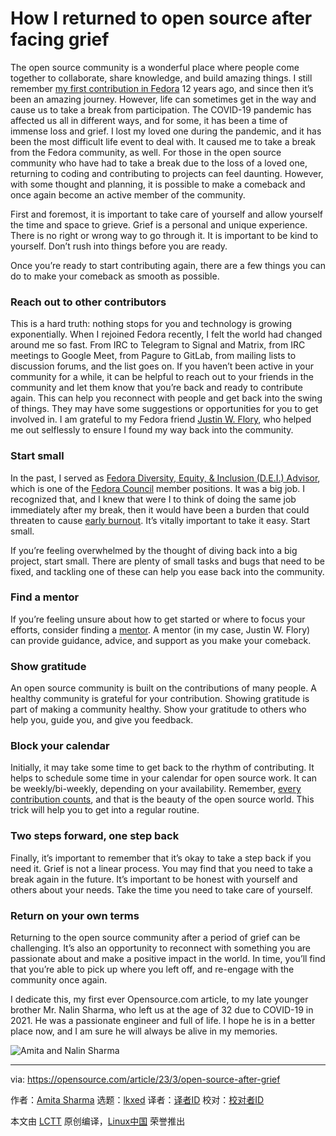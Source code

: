 [#]: subject: "How I returned to open source after facing grief"
[#]: via: "https://opensource.com/article/23/3/open-source-after-grief"
[#]: author: "Amita Sharma https://opensource.com/users/amita"
[#]: collector: "lkxed"
[#]: translator: "geekpi"
[#]: reviewer: " "
[#]: publisher: " "
[#]: url: " "

How I returned to open source after facing grief
======

The open source community is a wonderful place where people come together to collaborate, share knowledge, and build amazing things. I still remember [my first contribution in Fedora][1] 12 years ago, and since then it’s been an amazing journey. However, life can sometimes get in the way and cause us to take a break from participation. The COVID-19 pandemic has affected us all in different ways, and for some, it has been a time of immense loss and grief. I lost my loved one during the pandemic, and it has been the most difficult life event to deal with. It caused me to take a break from the Fedora community, as well. For those in the open source community who have had to take a break due to the loss of a loved one, returning to coding and contributing to projects can feel daunting. However, with some thought and planning, it is possible to make a comeback and once again become an active member of the community.

First and foremost, it is important to take care of yourself and allow yourself the time and space to grieve. Grief is a personal and unique experience. There is no right or wrong way to go through it. It is important to be kind to yourself. Don’t rush into things before you are ready.

Once you’re ready to start contributing again, there are a few things you can do to make your comeback as smooth as possible.

### Reach out to other contributors

This is a hard truth: nothing stops for you and technology is growing exponentially. When I rejoined Fedora recently, I felt the world had changed around me so fast. From IRC to Telegram to Signal and Matrix, from IRC meetings to Google Meet, from Pagure to GitLab, from mailing lists to discussion forums, and the list goes on. If you haven’t been active in your community for a while, it can be helpful to reach out to your friends in the community and let them know that you’re back and ready to contribute again. This can help you reconnect with people and get back into the swing of things. They may have some suggestions or opportunities for you to get involved in. I am grateful to my Fedora friend [Justin W. Flory][2], who helped me out selflessly to ensure I found my way back into the community.

### Start small

In the past, I served as [Fedora Diversity, Equity, & Inclusion (D.E.I.) Advisor][3], which is one of the [Fedora Council][4] member positions. It was a big job. I recognized that, and I knew that were I to think of doing the same job immediately after my break, then it would have been a burden that could threaten to cause [early burnout][5]. It’s vitally important to take it easy. Start small.

If you’re feeling overwhelmed by the thought of diving back into a big project, start small. There are plenty of small tasks and bugs that need to be fixed, and tackling one of these can help you ease back into the community.

### Find a mentor

If you’re feeling unsure about how to get started or where to focus your efforts, consider finding a [mentor][6]. A mentor (in my case, Justin W. Flory) can provide guidance, advice, and support as you make your comeback.

### Show gratitude

An open source community is built on the contributions of many people. A healthy community is grateful for your contribution. Showing gratitude is part of making a community healthy. Show your gratitude to others who help you, guide you, and give you feedback.

### Block your calendar

Initially, it may take some time to get back to the rhythm of contributing. It helps to schedule some time in your calendar for open source work. It can be weekly/bi-weekly, depending on your availability. Remember, [every contribution counts][7], and that is the beauty of the open source world. This trick will help you to get into a regular routine.

### Two steps forward, one step back

Finally, it’s important to remember that it’s okay to take a step back if you need it. Grief is not a linear process. You may find that you need to take a break again in the future. It’s important to be honest with yourself and others about your needs. Take the time you need to take care of yourself.

### Return on your own terms

Returning to the open source community after a period of grief can be challenging. It’s also an opportunity to reconnect with something you are passionate about and make a positive impact in the world. In time, you’ll find that you’re able to pick up where you left off, and re-engage with the community once again.

I dedicate this, my first ever Opensource.com article, to my late younger brother Mr. Nalin Sharma, who left us at the age of 32 due to COVID-19 in 2021. He was a passionate engineer and full of life. I hope he is in a better place now, and I am sure he will always be alive in my memories.

![Amita and Nalin Sharma][8]

--------------------------------------------------------------------------------

via: https://opensource.com/article/23/3/open-source-after-grief

作者：[Amita Sharma][a]
选题：[lkxed][b]
译者：[译者ID](https://github.com/译者ID)
校对：[校对者ID](https://github.com/校对者ID)

本文由 [LCTT](https://github.com/LCTT/TranslateProject) 原创编译，[Linux中国](https://linux.cn/) 荣誉推出

[a]: https://opensource.com/users/amita
[b]: https://github.com/lkxed/
[1]: https://fedoraproject.org/wiki/User:Amsharma
[2]: https://opensource.com/users/jflory
[3]: https://docs.fedoraproject.org/en-US/diversity-inclusion/roles/council-advisor/
[4]: https://docs.fedoraproject.org/en-US/council/
[5]: https://opensource.com/article/21/5/open-source-burnout
[6]: https://enterprisersproject.com/article/2019/10/it-mentors-how-make-most-of-mentoring?intcmp=7013a000002qLH8AAM
[7]: https://opensource.com/article/23/3/non-code-contribution-open-source
[8]: https://opensource.com/sites/default/files/2023-02/nalin-sharma.webp
